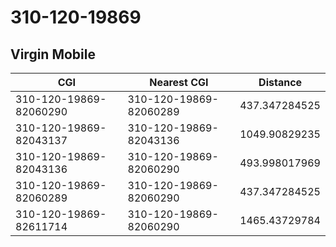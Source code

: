 # 310-120-19869
## Virgin Mobile


| CGI | Nearest CGI | Distance |
|-----|-------------|----------|
| 310-120-19869-82060290 | 310-120-19869-82060289 | 437.347284525 |
| 310-120-19869-82043137 | 310-120-19869-82043136 | 1049.90829235 |
| 310-120-19869-82043136 | 310-120-19869-82060290 | 493.998017969 |
| 310-120-19869-82060289 | 310-120-19869-82060290 | 437.347284525 |
| 310-120-19869-82611714 | 310-120-19869-82060290 | 1465.43729784 |
